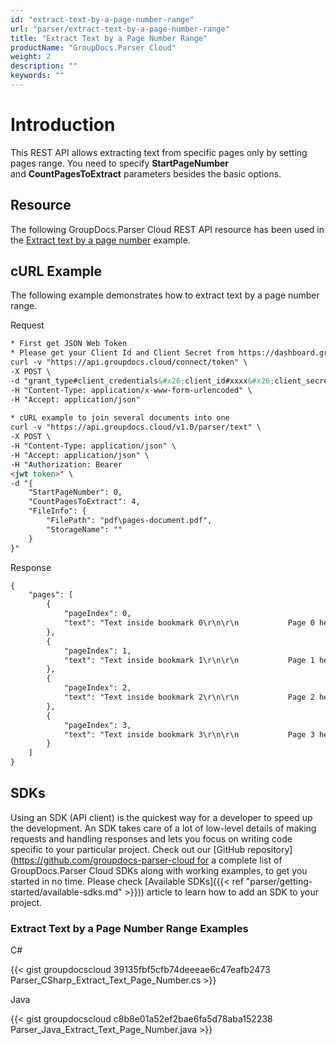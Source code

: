 ```yaml
---
id: "extract-text-by-a-page-number-range"
url: "parser/extract-text-by-a-page-number-range"
title: "Extract Text by a Page Number Range"
productName: "GroupDocs.Parser Cloud"
weight: 2
description: ""
keywords: ""
---
```







# Introduction #

This REST API allows extracting text from specific pages only by setting pages range. You need to specify **StartPageNumber** and **CountPagesToExtract** parameters besides the basic options.

## Resource ##

The following GroupDocs.Parser Cloud REST API resource has been used in the [Extract text by a page number](https://apireference.groupdocs.cloud/parser/#/Parse/Text) example.

## cURL Example ##

The following example demonstrates how to extract text by a page number range.





 Request

```html 
* First get JSON Web Token
* Please get your Client Id and Client Secret from https://dashboard.groupdocs.cloud/applications. Kindly place Client Id in "client_id" and Client Secret in "client_secret" argument.
curl -v "https://api.groupdocs.cloud/connect/token" \
-X POST \
-d "grant_type#client_credentials&#x26;client_id#xxxx&#x26;client_secret#xxxx" \
-H "Content-Type: application/x-www-form-urlencoded" \
-H "Accept: application/json"
   
* cURL example to join several documents into one
curl -v "https://api.groupdocs.cloud/v1.0/parser/text" \
-X POST \
-H "Content-Type: application/json" \
-H "Accept: application/json" \
-H "Authorization: Bearer 
<jwt token>" \
-d "{
    "StartPageNumber": 0,
    "CountPagesToExtract": 4,
    "FileInfo": {
        "FilePath": "pdf\pages-document.pdf",
        "StorageName": ""
    }
}"


 ```




 Response

```html 
{
    "pages": [
        {
            "pageIndex": 0,
            "text": "Text inside bookmark 0\r\n\r\n           Page 0 heading\r\nP a g e  T e x t -  P a g e  0\r\n"
        },
        {
            "pageIndex": 1,
            "text": "Text inside bookmark 1\r\n\r\n           Page 1 heading\r\nP a g e  T e x t -  P a g e  1\r\n"
        },
        {
            "pageIndex": 2,
            "text": "Text inside bookmark 2\r\n\r\n           Page 2 heading\r\nP a g e  T e x t -  P a g e  2\r\n"
        },
        {
            "pageIndex": 3,
            "text": "Text inside bookmark 3\r\n\r\n           Page 3 heading\r\nP a g e  T e x t -  P a g e  3\r\n"
        }
    ]
}


 ```






## SDKs ##

Using an SDK (API client) is the quickest way for a developer to speed up the development. An SDK takes care of a lot of low-level details of making requests and handling responses and lets you focus on writing code specific to your particular project. Check out our [GitHub repository](https://github.com/groupdocs-parser-cloud for a complete list of GroupDocs.Parser Cloud SDKs along with working examples, to get you started in no time. Please check [Available SDKs]({{< ref "parser/getting-started/available-sdks.md" >}})) article to learn how to add an SDK to your project.

### Extract Text by a Page Number Range Examples ###





 C#




{{< gist groupdocscloud 39135fbf5cfb74deeeae6c47eafb2473 Parser_CSharp_Extract_Text_Page_Number.cs >}}







 Java




{{< gist groupdocscloud c8b8e01a52ef2bae6fa5d78aba152238 Parser_Java_Extract_Text_Page_Number.java >}}







